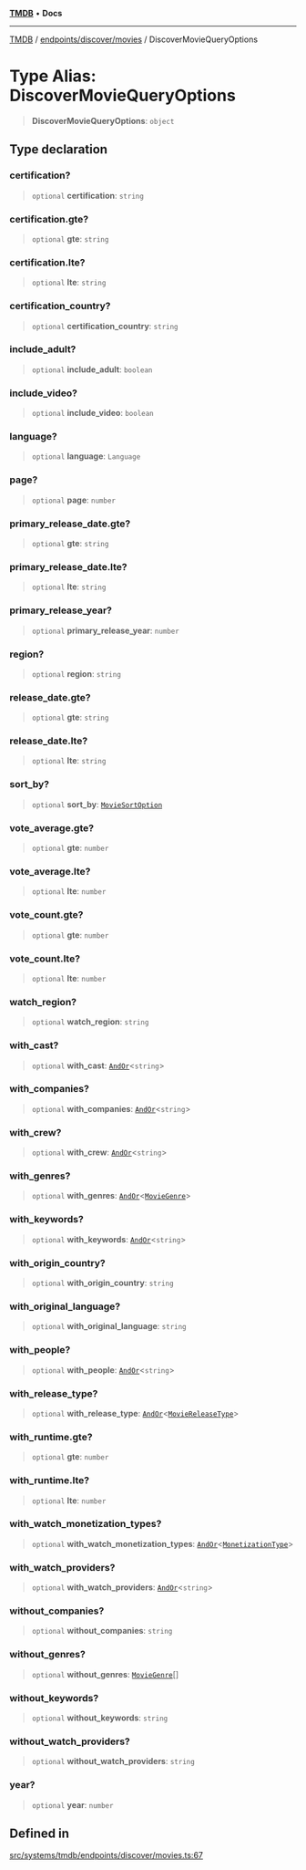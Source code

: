 [**TMDB**](../../../../README.md) • **Docs**

***

[TMDB](../../../../README.md) / [endpoints/discover/movies](../README.md) / DiscoverMovieQueryOptions

# Type Alias: DiscoverMovieQueryOptions

> **DiscoverMovieQueryOptions**: `object`

## Type declaration

### certification?

> `optional` **certification**: `string`

### certification.gte?

> `optional` **gte**: `string`

### certification.lte?

> `optional` **lte**: `string`

### certification\_country?

> `optional` **certification\_country**: `string`

### include\_adult?

> `optional` **include\_adult**: `boolean`

### include\_video?

> `optional` **include\_video**: `boolean`

### language?

> `optional` **language**: `Language`

### page?

> `optional` **page**: `number`

### primary\_release\_date.gte?

> `optional` **gte**: `string`

### primary\_release\_date.lte?

> `optional` **lte**: `string`

### primary\_release\_year?

> `optional` **primary\_release\_year**: `number`

### region?

> `optional` **region**: `string`

### release\_date.gte?

> `optional` **gte**: `string`

### release\_date.lte?

> `optional` **lte**: `string`

### sort\_by?

> `optional` **sort\_by**: [`MovieSortOption`](MovieSortOption.md)

### vote\_average.gte?

> `optional` **gte**: `number`

### vote\_average.lte?

> `optional` **lte**: `number`

### vote\_count.gte?

> `optional` **gte**: `number`

### vote\_count.lte?

> `optional` **lte**: `number`

### watch\_region?

> `optional` **watch\_region**: `string`

### with\_cast?

> `optional` **with\_cast**: [`AndOr`](../../types/type-aliases/AndOr.md)\<`string`\>

### with\_companies?

> `optional` **with\_companies**: [`AndOr`](../../types/type-aliases/AndOr.md)\<`string`\>

### with\_crew?

> `optional` **with\_crew**: [`AndOr`](../../types/type-aliases/AndOr.md)\<`string`\>

### with\_genres?

> `optional` **with\_genres**: [`AndOr`](../../types/type-aliases/AndOr.md)\<[`MovieGenre`](MovieGenre.md)\>

### with\_keywords?

> `optional` **with\_keywords**: [`AndOr`](../../types/type-aliases/AndOr.md)\<`string`\>

### with\_origin\_country?

> `optional` **with\_origin\_country**: `string`

### with\_original\_language?

> `optional` **with\_original\_language**: `string`

### with\_people?

> `optional` **with\_people**: [`AndOr`](../../types/type-aliases/AndOr.md)\<`string`\>

### with\_release\_type?

> `optional` **with\_release\_type**: [`AndOr`](../../types/type-aliases/AndOr.md)\<[`MovieReleaseType`](MovieReleaseType.md)\>

### with\_runtime.gte?

> `optional` **gte**: `number`

### with\_runtime.lte?

> `optional` **lte**: `number`

### with\_watch\_monetization\_types?

> `optional` **with\_watch\_monetization\_types**: [`AndOr`](../../types/type-aliases/AndOr.md)\<[`MonetizationType`](../../utils/constants/type-aliases/MonetizationType.md)\>

### with\_watch\_providers?

> `optional` **with\_watch\_providers**: [`AndOr`](../../types/type-aliases/AndOr.md)\<`string`\>

### without\_companies?

> `optional` **without\_companies**: `string`

### without\_genres?

> `optional` **without\_genres**: [`MovieGenre`](MovieGenre.md)[]

### without\_keywords?

> `optional` **without\_keywords**: `string`

### without\_watch\_providers?

> `optional` **without\_watch\_providers**: `string`

### year?

> `optional` **year**: `number`

## Defined in

[src/systems/tmdb/endpoints/discover/movies.ts:67](https://github.com/Norviah/media-hub/blob/18a8c2edf600e1d27fc5173db1855dfb068c9a34/src/systems/tmdb/endpoints/discover/movies.ts#L67)
